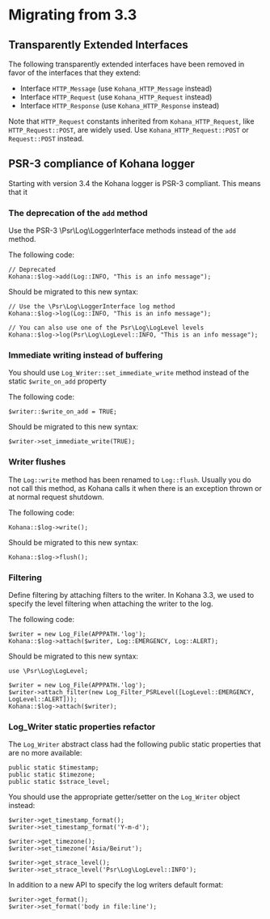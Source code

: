# Migrating from 3.3

## Transparently Extended Interfaces

The following transparently extended interfaces have been removed in favor of
the interfaces that they extend:

- Interface `HTTP_Message` (use `Kohana_HTTP_Message` instead)
- Interface `HTTP_Request` (use `Kohana_HTTP_Request` instead)
- Interface `HTTP_Response` (use `Kohana_HTTP_Response` instead)

Note that `HTTP_Request` constants inherited from `Kohana_HTTP_Request`, like
`HTTP_Request::POST`, are widely used. Use `Kohana_HTTP_Request::POST` or
`Request::POST` instead.

## PSR-3 compliance of Kohana logger

Starting with version 3.4 the Kohana logger is PSR-3 compliant. This means that
it 

### The deprecation of the `add` method

Use the PSR-3 \Psr\Log\LoggerInterface methods instead of the `add` method.

The following code:

~~~
// Deprecated
Kohana::$log->add(Log::INFO, "This is an info message");
~~~

Should be migrated to this new syntax:

~~~
// Use the \Psr\Log\LoggerInterface log method
Kohana::$log->log(Log::INFO, "This is an info message");

// You can also use one of the Psr\Log\LogLevel levels
Kohana::$log->log(Psr\Log\LogLevel::INFO, "This is an info message");
~~~

### Immediate writing instead of buffering

You should use `Log_Writer::set_immediate_write` method instead of the static
`$write_on_add` property

The following code:

~~~
$writer::$write_on_add = TRUE;
~~~

Should be migrated to this new syntax:

~~~
$writer->set_immediate_write(TRUE);
~~~

### Writer flushes

The `Log::write` method has been renamed to `Log::flush`. Usually you do
not call this method, as Kohana calls it when there is an exception thrown
or at normal request shutdown.

The following code:

~~~
Kohana::$log->write();
~~~

Should be migrated to this new syntax:

~~~
Kohana::$log->flush();
~~~


### Filtering

Define filtering by attaching filters to the writer. In Kohana 3.3,
we used to specify the level filtering when attaching the writer to the log.

The following code:

~~~
$writer = new Log_File(APPPATH.'log');
Kohana::$log->attach($writer, Log::EMERGENCY, Log::ALERT);
~~~

Should be migrated to this new syntax:

~~~
use \Psr\Log\LogLevel;

$writer = new Log_File(APPPATH.'log');
$writer->attach_filter(new Log_Filter_PSRLevel([LogLevel::EMERGENCY, LogLevel::ALERT]));
Kohana::$log->attach($writer);
~~~

### Log_Writer static properties refactor

The `Log_Writer` abstract class had the following public static
properties that are no more available:

~~~
public static $timestamp;
public static $timezone;
public static $strace_level;
~~~

You should use the appropriate getter/setter on the `Log_Writer` object instead:

~~~
$writer->get_timestamp_format();
$writer->set_timestamp_format('Y-m-d');

$writer->get_timezone();
$writer->set_timezone('Asia/Beirut');

$writer->get_strace_level();
$writer->set_strace_level('Psr\Log\LogLevel::INFO');
~~~

In addition to a new API to specify the log writers default format:

~~~
$writer->get_format();
$writer->set_format('body in file:line');
~~~
